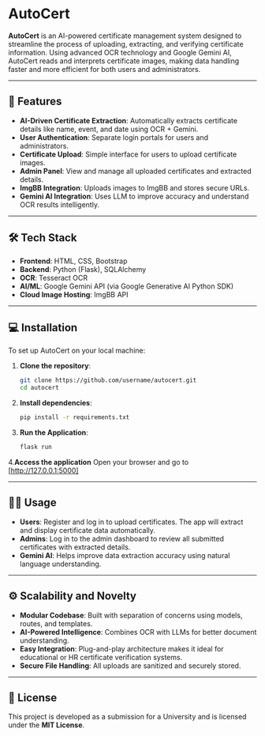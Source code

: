 # AutoCert

**AutoCert** is an AI-powered certificate management system designed to streamline the process of uploading, extracting, and verifying certificate information. Using advanced OCR technology and Google Gemini AI, AutoCert reads and interprets certificate images, making data handling faster and more efficient for both users and administrators.

---

## 🚀 Features

- **AI-Driven Certificate Extraction**: Automatically extracts certificate details like name, event, and date using OCR + Gemini.
- **User Authentication**: Separate login portals for users and administrators.
- **Certificate Upload**: Simple interface for users to upload certificate images.
- **Admin Panel**: View and manage all uploaded certificates and extracted details.
- **ImgBB Integration**: Uploads images to ImgBB and stores secure URLs.
- **Gemini AI Integration**: Uses LLM to improve accuracy and understand OCR results intelligently.

---

## 🛠 Tech Stack

- **Frontend**: HTML, CSS, Bootstrap
- **Backend**: Python (Flask), SQLAlchemy
- **OCR**: Tesseract OCR
- **AI/ML**: Google Gemini API (via Google Generative AI Python SDK)
- **Cloud Image Hosting**: ImgBB API

---

## 💻 Installation

To set up AutoCert on your local machine:

1. **Clone the repository**:
   ```bash
   git clone https://github.com/username/autocert.git
   cd autocert
2. **Install dependencies**:
   ```bash
   pip install -r requirements.txt

3. **Run the Application**:
   ```bash
   flask run

4.**Access the application**
  Open your browser and go to [http://127.0.0.1:5000]

---

## 🧑‍💼 Usage

- **Users**: Register and log in to upload certificates. The app will extract and display certificate data automatically.
- **Admins**: Log in to the admin dashboard to review all submitted certificates with extracted details.
- **Gemini AI**: Helps improve data extraction accuracy using natural language understanding.

---

## ⚙️ Scalability and Novelty

- **Modular Codebase**: Built with separation of concerns using models, routes, and templates.
- **AI-Powered Intelligence**: Combines OCR with LLMs for better document understanding.
- **Easy Integration**: Plug-and-play architecture makes it ideal for educational or HR certificate verification systems.
- **Secure File Handling**: All uploads are sanitized and securely stored.

---

## 📜 License

This project is developed as a submission for a University and is licensed under the **MIT License**.
